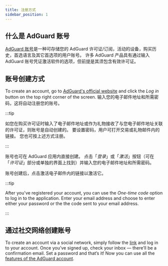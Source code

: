 ```yaml
---
title: 注册方式
sidebar_position: 1
---
```


## 什么是 AdGuard 账号

[AdGuard 账号](https://my.adguard.com/)是一种可存储您的 AdGuard 许可证/订阅，活动的设备，购买历史，首选语言及其它首选项的用户账号。 许多 AdGuard 产品具有通过输入 AdGuard 账号凭证激活软件的选项，但前提是其须包含有效许可证。

## 账号创建方式

To create an account, go to [AdGuard's official website](https://adguard.com/welcome.html) and click the *Log in* button on the top right corner of the screen. 输入您的电子邮件地址和所需密码，这将自动注册您的账号。

:::tip

如您在购买许可证时输入了电子邮件地址或作为礼物接收了与您电子邮件地址关联的许可证，则账号是自动创建的。 要设置密码，用户可打开交易或礼物邮件内的链接。 您也可按上述方式注册。

:::

账号也可在 AdGuard 应用内直接创建。 点击「*登录*」或「*激活*」按钮（可在「*许可证*」部分或单独的界面上找到）并输入您的电子邮件地址和所需密码。

账号创建后，点击激活电子邮件内的链接以激活它。

:::tip

After you've registered your account, you can use the *One-time code* option to log in to the application. Enter your email address and choose to enter either your password or the the code sent to your email address.

:::

## 通过社交网络创建账号

To create an account via a social network, simply follow the [link](https://auth.adguard.com/login.html) and log in to your account. Once you’ve signed up, check your inbox — there’ll be a confirmation email. Set a password and that’s it! Now you can use all the [features of the AdGuard account](https://adguard.com/kb/general/account/features/).
